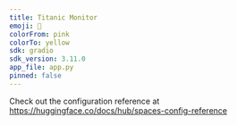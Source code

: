 ```yaml
---
title: Titanic Monitor
emoji: 👀
colorFrom: pink
colorTo: yellow
sdk: gradio
sdk_version: 3.11.0
app_file: app.py
pinned: false
---
```


Check out the configuration reference at https://huggingface.co/docs/hub/spaces-config-reference
